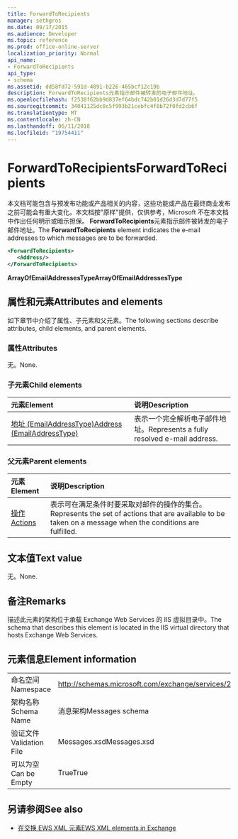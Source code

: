```yaml
---
title: ForwardToRecipients
manager: sethgros
ms.date: 09/17/2015
ms.audience: Developer
ms.topic: reference
ms.prod: office-online-server
localization_priority: Normal
api_name:
- ForwardToRecipients
api_type:
- schema
ms.assetid: dd58fd72-591d-4891-b226-465bcf12c19b
description: ForwardToRecipients元素指示邮件被转发的电子邮件地址。
ms.openlocfilehash: f2538f62bb9d837ef64bdc742b01d26d3d7d77f5
ms.sourcegitcommit: 34041125dc8c5f993b21cebfc4f8b72f0fd2cb6f
ms.translationtype: MT
ms.contentlocale: zh-CN
ms.lasthandoff: 06/11/2018
ms.locfileid: "19754411"
---
```

# <a name="forwardtorecipients"></a><span data-ttu-id="9b891-103">ForwardToRecipients</span><span class="sxs-lookup"><span data-stu-id="9b891-103">ForwardToRecipients</span></span>

<span data-ttu-id="9b891-104">本文档可能包含与预发布功能或产品相关的内容，这些功能或产品在最终商业发布之前可能会有重大变化。本文档按"原样"提供，仅供参考，Microsoft 不在本文档中作出任何明示或暗示担保。 **ForwardToRecipients**元素指示邮件被转发的电子邮件地址。</span><span class="sxs-lookup"><span data-stu-id="9b891-104">The **ForwardToRecipients** element indicates the e-mail addresses to which messages are to be forwarded.</span></span> 
  
```XML
<ForwardToRecipients>
   <Address/>
</ForwardToRecipients>
```

 <span data-ttu-id="9b891-105">**ArrayOfEmailAddressesType**</span><span class="sxs-lookup"><span data-stu-id="9b891-105">**ArrayOfEmailAddressesType**</span></span>
## <a name="attributes-and-elements"></a><span data-ttu-id="9b891-106">属性和元素</span><span class="sxs-lookup"><span data-stu-id="9b891-106">Attributes and elements</span></span>

<span data-ttu-id="9b891-107">如下章节中介绍了属性、子元素和父元素。</span><span class="sxs-lookup"><span data-stu-id="9b891-107">The following sections describe attributes, child elements, and parent elements.</span></span>
  
### <a name="attributes"></a><span data-ttu-id="9b891-108">属性</span><span class="sxs-lookup"><span data-stu-id="9b891-108">Attributes</span></span>

<span data-ttu-id="9b891-109">无。</span><span class="sxs-lookup"><span data-stu-id="9b891-109">None.</span></span>
  
### <a name="child-elements"></a><span data-ttu-id="9b891-110">子元素</span><span class="sxs-lookup"><span data-stu-id="9b891-110">Child elements</span></span>

|<span data-ttu-id="9b891-111">**元素**</span><span class="sxs-lookup"><span data-stu-id="9b891-111">**Element**</span></span>|<span data-ttu-id="9b891-112">**说明**</span><span class="sxs-lookup"><span data-stu-id="9b891-112">**Description**</span></span>|
|:-----|:-----|
|[<span data-ttu-id="9b891-113">地址 (EmailAddressType)</span><span class="sxs-lookup"><span data-stu-id="9b891-113">Address (EmailAddressType)</span></span>](address-emailaddresstype.md) <br/> |<span data-ttu-id="9b891-114">表示一个完全解析电子邮件地址。</span><span class="sxs-lookup"><span data-stu-id="9b891-114">Represents a fully resolved e-mail address.</span></span>  <br/> |
   
### <a name="parent-elements"></a><span data-ttu-id="9b891-115">父元素</span><span class="sxs-lookup"><span data-stu-id="9b891-115">Parent elements</span></span>

|<span data-ttu-id="9b891-116">**元素**</span><span class="sxs-lookup"><span data-stu-id="9b891-116">**Element**</span></span>|<span data-ttu-id="9b891-117">**说明**</span><span class="sxs-lookup"><span data-stu-id="9b891-117">**Description**</span></span>|
|:-----|:-----|
|[<span data-ttu-id="9b891-118">操作</span><span class="sxs-lookup"><span data-stu-id="9b891-118">Actions</span></span>](actions.md) <br/> |<span data-ttu-id="9b891-119">表示可在满足条件时要采取对邮件的操作的集合。</span><span class="sxs-lookup"><span data-stu-id="9b891-119">Represents the set of actions that are available to be taken on a message when the conditions are fulfilled.</span></span>  <br/> |
   
## <a name="text-value"></a><span data-ttu-id="9b891-120">文本值</span><span class="sxs-lookup"><span data-stu-id="9b891-120">Text value</span></span>

<span data-ttu-id="9b891-121">无。</span><span class="sxs-lookup"><span data-stu-id="9b891-121">None.</span></span>
  
## <a name="remarks"></a><span data-ttu-id="9b891-122">备注</span><span class="sxs-lookup"><span data-stu-id="9b891-122">Remarks</span></span>

<span data-ttu-id="9b891-123">描述此元素的架构位于承载 Exchange Web Services 的 IIS 虚拟目录中。</span><span class="sxs-lookup"><span data-stu-id="9b891-123">The schema that describes this element is located in the IIS virtual directory that hosts Exchange Web Services.</span></span>
  
## <a name="element-information"></a><span data-ttu-id="9b891-124">元素信息</span><span class="sxs-lookup"><span data-stu-id="9b891-124">Element information</span></span>

|||
|:-----|:-----|
|<span data-ttu-id="9b891-125">命名空间</span><span class="sxs-lookup"><span data-stu-id="9b891-125">Namespace</span></span>  <br/> |http://schemas.microsoft.com/exchange/services/2006/messages  <br/> |
|<span data-ttu-id="9b891-126">架构名称</span><span class="sxs-lookup"><span data-stu-id="9b891-126">Schema Name</span></span>  <br/> |<span data-ttu-id="9b891-127">消息架构</span><span class="sxs-lookup"><span data-stu-id="9b891-127">Messages schema</span></span>  <br/> |
|<span data-ttu-id="9b891-128">验证文件</span><span class="sxs-lookup"><span data-stu-id="9b891-128">Validation File</span></span>  <br/> |<span data-ttu-id="9b891-129">Messages.xsd</span><span class="sxs-lookup"><span data-stu-id="9b891-129">Messages.xsd</span></span>  <br/> |
|<span data-ttu-id="9b891-130">可以为空</span><span class="sxs-lookup"><span data-stu-id="9b891-130">Can be Empty</span></span>  <br/> |<span data-ttu-id="9b891-131">True</span><span class="sxs-lookup"><span data-stu-id="9b891-131">True</span></span>  <br/> |
   
## <a name="see-also"></a><span data-ttu-id="9b891-132">另请参阅</span><span class="sxs-lookup"><span data-stu-id="9b891-132">See also</span></span>



- [<span data-ttu-id="9b891-133">在交换 EWS XML 元素</span><span class="sxs-lookup"><span data-stu-id="9b891-133">EWS XML elements in Exchange</span></span>](ews-xml-elements-in-exchange.md)

